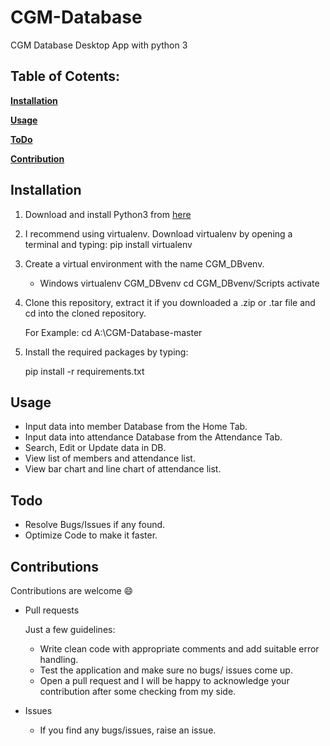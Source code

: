 # CGM-Database
CGM Database Desktop App
with python 3

## Table of Cotents:

**[Installation](#installation)**
    
**[Usage](#usage)**

**[ToDo](#todo)**
  
**[Contribution](#contributions)**
   
<a name="installation"/>

## Installation

1. Download and install Python3 from [here](https://www.python.org/downloads/)

2. I recommend using virtualenv. Download virtualenv by opening a terminal and typing:
    pip install virtualenv
    
3. Create a virtual environment with the name CGM_DBvenv.
    - Windows
      virtualenv CGM_DBvenv
      cd CGM_DBvenv/Scripts
      activate

4. Clone this repository, extract it if you downloaded a .zip or .tar file and cd into the cloned repository.

    For Example:
    cd A:\CGM-Database-master
  
5. Install the required packages by typing:

    pip install -r requirements.txt
    
<a name="usage"/>  

## Usage

 - Input data into member Database from the Home Tab.
- Input data into attendance Database from the Attendance Tab.
- Search, Edit or Update data in DB.
- View list of members and attendance list.
- View bar chart and line chart of attendance list.

<a name="todo"/> 

## Todo
 - Resolve Bugs/Issues if any found.
 - Optimize Code to make it faster.

<a name="contributions"/> 

## Contributions
Contributions are welcome 😄

 - Pull requests
 
    Just a few guidelines:
      - Write clean code with appropriate comments and add suitable error handling.
      - Test the application and make sure no bugs/ issues come up.
      - Open a pull request and I will be happy to acknowledge your contribution after some checking from my side.
 - Issues
   - If you find any bugs/issues, raise an issue.
